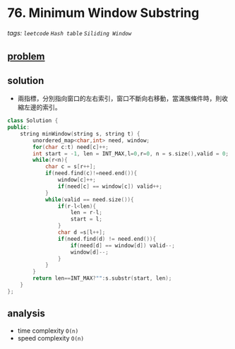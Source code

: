 # 76. Minimum Window Substring


###### tags: `leetcode` `Hash table` `Siliding Window`

## [problem](https://leetcode.com/problems/minimum-window-substring/)

## solution

- 兩指標，分別指向窗口的左右索引，窗口不斷向右移動，當滿族條件時，則收縮左邊的索引。
```c++
class Solution {
public:
    string minWindow(string s, string t) {
        unordered_map<char,int> need, window;
        for(char c:t) need[c]++;
        int start = -1, len = INT_MAX,l=0,r=0, n = s.size(),valid = 0;
        while(r<n){
            char c = s[r++];
            if(need.find(c)!=need.end()){
                window[c]++;
                if(need[c] == window[c]) valid++;
            }
            while(valid == need.size()){
                if(r-l<len){
                    len = r-l;
                    start = l;
                }
                char d =s[l++];
                if(need.find(d) != need.end()){
                    if(need[d] == window[d]) valid--;
                    window[d]--;
                }
            }
        }
        return len==INT_MAX?"":s.substr(start, len);
    }
};
```
## analysis
- time complexity `O(n)`
- speed complexity `O(n)`